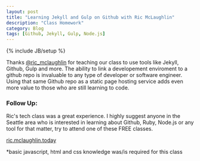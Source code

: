 ```yaml
---
layout: post
title: "Learning Jekyll and Gulp on Github with Ric McLaughlin"
description: "Class Homework"
category: Blog
tags: [Github, Jekyll, Gulp, Node.js]
---
```

{% include JB/setup %}

Thanks [@ric_mclaughlin](https://twitter.com/ric_mclaughlin) for teaching our class to use tools like Jekyll, Github, Gulp and more. 
The ability to link a developement enviroment to a github repo is invaluable to any type of developer or software engineer. 
Using that same Github repo as a static page hosting service adds even more value to those who are still learning to code.

### Follow Up:

Ric's tech class was a great experience. 
I highly suggest anyone in the Seattle area who is 
interested in learning about Github, Ruby, Node.js or any tool for that matter, 
try to attend one of these FREE classes.

[ric.mclaughlin.today](http://ric.mclaughlin.today/)

*basic javascript, html and css knowledge was/is required for this class